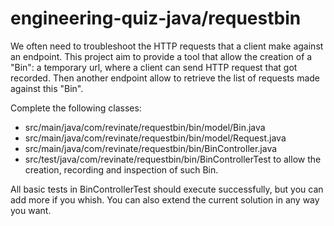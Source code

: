 # engineering-quiz-java/requestbin

We often need to troubleshoot the HTTP requests that a client make against an endpoint. This project aim to provide a tool that allow the creation of a "Bin": a temporary url, where a client can send HTTP request that got recorded.
Then another endpoint allow to retrieve the list of requests made against this "Bin".

Complete the following classes:
* src/main/java/com/revinate/requestbin/bin/model/Bin.java
* src/main/java/com/revinate/requestbin/bin/model/Request.java
* src/main/java/com/revinate/requestbin/bin/BinController.java
* src/test/java/com/revinate/requestbin/bin/BinControllerTest
to allow the creation, recording and inspection of such Bin.

All basic tests in BinControllerTest should execute successfully, but you can add more if you whish. You can also extend the current solution in any way you want.

